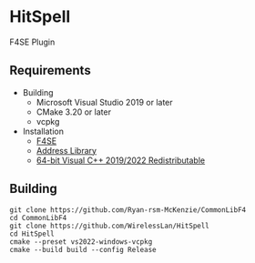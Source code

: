 # HitSpell
F4SE Plugin

## Requirements
* Building
    * Microsoft Visual Studio 2019 or later
    * CMake 3.20 or later
    * vcpkg
* Installation
    * [F4SE](http://f4se.silverlock.org/)
    * [Address Library](https://www.nexusmods.com/fallout4/mods/47327)
    * [64-bit Visual C++ 2019/2022 Redistributable](https://aka.ms/vs/17/release/vc_redist.x64.exe)

## Building
```
git clone https://github.com/Ryan-rsm-McKenzie/CommonLibF4
cd CommonLibF4
git clone https://github.com/WirelessLan/HitSpell
cd HitSpell
cmake --preset vs2022-windows-vcpkg
cmake --build build --config Release
```
